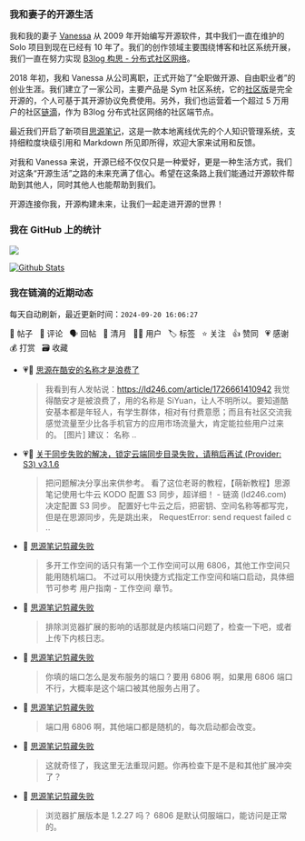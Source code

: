 ### 我和妻子的开源生活

我和我的妻子 [Vanessa](https://github.com/Vanessa219) 从 2009 年开始编写开源软件，其中我们一直在维护的 Solo 项目到现在已经有 10 年了。我们的创作领域主要围绕博客和社区系统开展，我们一直在努力实现 [B3log 构思 - 分布式社区网络](https://ld246.com/article/1546941897596)。

2018 年初，我和 Vanessa 从公司离职，正式开始了“全职做开源、自由职业者”的创业生涯。我们建立了一家公司，主要产品是 Sym 社区系统，它的[社区版](https://github.com/88250/symphony)是完全开源的，个人可基于其开源协议免费使用。另外，我们也运营着一个超过 5 万用户的社区[链滴](https://ld246.com)，作为 B3log 分布式社区网络的社区端节点。

最近我们开启了新项目[思源笔记](https://github.com/siyuan-note/siyuan)，这是一款本地离线优先的个人知识管理系统，支持细粒度块级引用和 Markdown 所见即所得，欢迎大家来试用和反馈。

对我和 Vanessa 来说，开源已经不仅仅只是一种爱好，更是一种生活方式，我们对这条“开源生活”之路的未来充满了信心。希望在这条路上我们能通过开源软件帮助到其他人，同时其他人也能帮助到我们。

开源连接你我，开源构建未来，让我们一起走进开源的世界！

### 我在 GitHub 上的统计

<a title="Hits" target="_blank" href="https://github.com/88250/88250"><img src="https://hits.b3log.org/88250/88250.svg"></a>

[![Github Stats](https://github-readme-stats.vercel.app/api?username=88250&theme=tokyonight&show_icons=true)](https://github.com/88250)

<!--events start -->

### 我在链滴的近期动态

每天自动刷新，最近更新时间：`2024-09-20 16:06:27`

📝 帖子 &nbsp; 💬 评论 &nbsp; 🗣 回帖 &nbsp; 🌙 清月 &nbsp; 👨‍💻 用户 &nbsp; 🏷️ 标签 &nbsp; ⭐️ 关注 &nbsp; 👍 赞同 &nbsp; 💗 感谢 &nbsp; 💰 打赏 &nbsp; 🗃 收藏

* 💗📝 [思源在酷安的名称才是浪费了](https://ld246.com/article/1726813576736)

  > 我看到有人发帖说：https://ld246.com/article/1726661410942 我觉得酷安才是被浪费了，用的名称是 SiYuan，让人不明所以。要知道酷安基本都是年轻人，有学生群体，相对有付费意愿；而且有社区交流我感觉流量至少比各手机官方的应用市场流量大，肯定能拉些用户过来的。 [图片] 建议： 名称 ..
* 💗📝 [关于同步失败的解决，锁定云端同步目录失败，请稍后再试 (Provider: S3) v3.1.6](https://ld246.com/article/1726791847056)

  > 把问题解决分享出来供参考。 看了这位老哥的教程，【萌新教程】思源笔记使用七牛云 KODO 配置 S3 同步，超详细！ - 链滴 (ld246.com) 决定配置 S3 同步。 配置好七牛云之后，把密钥、空间名称等都写完，但是在思源同步，先是跳出来， RequestError: send request failed c ..
* 💬 [思源笔记剪藏失败](https://ld246.com/article/1726796099347/comment/1726804702330#comments)

  > 多开工作空间的话只有第一个工作空间可以用 6806，其他工作空间只能用随机端口。 不过可以用快捷方式指定工作空间和端口启动，具体细节可参考 用户指南 - 工作空间 章节。
* 💬 [思源笔记剪藏失败](https://ld246.com/article/1726796099347/comment/1726802033458#comments)

  > 排除浏览器扩展的影响的话那就是内核端口问题了，检查一下吧，或者上传下内核日志。
* 💬 [思源笔记剪藏失败](https://ld246.com/article/1726796099347/comment/1726801923360#comments)

  > 你填的端口怎么是发布服务的端口？要用 6806 啊，如果用 6806 端口不行，大概率是这个端口被其他服务占用了。
* 💬 [思源笔记剪藏失败](https://ld246.com/article/1726796099347/comment/1726801353203#comments)

  > 端口用 6806 啊，其他端口都是随机的，每次启动都会改变。
* 💬 [思源笔记剪藏失败](https://ld246.com/article/1726796099347/comment/1726801236673#comments)

  > 这就奇怪了，我这里无法重现问题。你再检查下是不是和其他扩展冲突了？
* 💬 [思源笔记剪藏失败](https://ld246.com/article/1726796099347/comment/1726800904289#comments)

  > 浏览器扩展版本是 1.2.27 吗？ 6806 是默认伺服端口，能访问是正常的。


<!--events end -->
